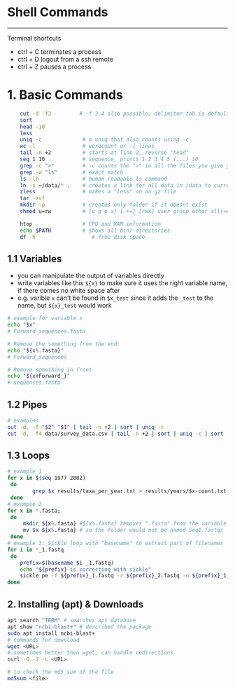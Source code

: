 Shell Commands
===
___
Terminal shortcuts

* ctrl + C terminates a process
* ctrl + D logout from a ssh remote
* ctrl + Z pauses a process

# 1. Basic Commands

```bash
    cut -d -f3         # -f 3,4 also possible, delimiter tab is default for -d without input
    sort
    head -10
    less
    uniq -c             # a uniq that also counts using -c
    wc -l               # wordcount or -l lines
    tail -n +2          # starts at line 2, reverse "head"
    seq 1 10            # sequence, prints 1 2 3 4 5 (...) 10
    grep -c ">"         # -c counts the ">" in all the files you give grep
    grep -w "ls"        # exact match
    ls -lh              # human readable ls command  
    ln -s ~/data/* .    # creates a link for all data in /data to current folder .      
    zless               # makes a "less" on an gz file
    tar -xvf
    mkdir -p            # creates only folder if it doesnt exist
    chmod u=rw          # [u g o a] [-+=] [rwx] user group other all(=user&group&other)

    htop                # CPU and RAM information    
    echo $PATH          # shows all bin/ directories
    df -h                  # free disk space
```
## 1.1 Variables

* you can manipulate the output of variables directly
* write variables like this `${x}` to make sure it uses the right variable name, if there comes no white space after
* e.g. varible `x` can't be found in `$x_test` since it adds the `_test` to the name, but `${x}_test` would work

```bash
# example for variable x
echo "$x"
# Forward_sequences.fasta

# Remove the something from the end:
echo "${x%.fasta}"
# Forward_sequences

# Remove something in front
echo "${x#Forward_}"
# sequences.fasta
```

## 1.2 Pipes

```bash
# examples
cut -d, -f "$2" "$1" | tail -n +2 | sort | uniq -c
cut -d, -f4 data/survey_data.csv | tail -n +2 | sort | uniq -c | sort -n
```

## 1.3 Loops

```bash
# example 1
for x in $(seq 1977 2002)
 do
        grep $x results/taxa_per_year.txt > results/years/$x-count.txt
 done
# example 2    
for x in *.fasta;
 do
     mkdir ${x%.fasta} #${x%.fasta} removes ".fasta" from the variable $x
     mv $x ${x%.fasta} # so the folder would not be named Seq1.fastq/
 done
# example 3: Sickle loop with "basename" to extract part of filenames
for i in *_1.fastq
 do
    prefix=$(basename $i _1.fastq)
    echo "${prefix} is correcting with sickle"
    sickle pe -f ${prefix}_1.fastq -r ${prefix}_2.fastq -o ${prefix}_1_corr.fastq -p ${prefix}_2_corr.fastq -t sanger -s /dev/null -q 2
done
```

## 2. Installing (apt) & Downloads

```bash
apt search "TERM" # searches apt database
apt show "ncbi-blast+" # described the package
sudo apt install ncbi-blast+
# commands for download
wget <URL>
# sometimes better then wget, can handle redirections
curl -O -J -L <URL>

# to check the md5 sum of the file
md5sum <file>
```
